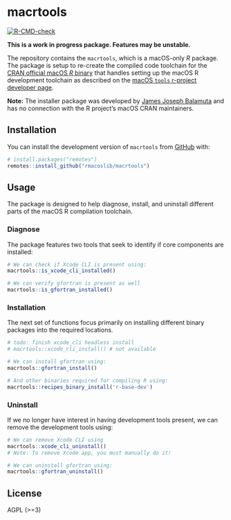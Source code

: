 
<!-- README.md is generated from README.Rmd. Please edit that file -->

# macrtools

<!-- badges: start -->

[![R-CMD-check](https://github.com/rmacoslib/macrtools/actions/workflows/R-CMD-check.yaml/badge.svg)](https://github.com/rmacoslib/macrtools/actions/workflows/R-CMD-check.yaml)
<!-- badges: end -->

**This is a work in progress package. Features may be unstable.**

The repository contains the `macrtools`, which is a macOS-only *R*
package. The package is setup to re-create the compiled code toolchain
for the [CRAN official macOS *R*
binary](https://cran.r-project.org/bin/macosx/) that handles setting up
the macOS R development toolchain as described on the [macOS `tools`
r-project developer page](https://mac.r-project.org/tools/).

**Note:** The installer package was developed by [James Joseph
Balamuta](https://thecoatlessprofessor.com/) and has no connection with
the R project’s macOS CRAN maintainers.

## Installation

You can install the development version of `macrtools` from
[GitHub](https://github.com/) with:

``` r
# install.packages("remotes")
remotes::install_github("rmacoslib/macrtools")
```

## Usage

The package is designed to help diagnose, install, and uninstall
different parts of the macOS R compilation toolchain.

### Diagnose

The package features two tools that seek to identify if core components
are installed:

``` r
# We can check if Xcode CLI is present using:
macrtools::is_xcode_cli_installed()

# We can verify gfortran is present as well
macrtools::is_gfortran_installed()
```

### Installation

The next set of functions focus primarily on installing different binary
packages into the required locations.

``` r
# todo: finish xcode_cli headless install
# macrtools::xcode_cli_install() # not available

# We can install gfortran using:
macrtools::gfortran_install()

# And other binaries required for compiling R using:
macrtools::recipes_binary_install('r-base-dev')
```

### Uninstall

If we no longer have interest in having development tools present, we
can remove the development tools using:

``` r
# We can remove Xcode CLI using
macrtools::xcode_cli_uninstall()
# Note: To remove Xcode app, you must manually do it! 

# We can uninstall gfortran using:
macrtools::gfortran_uninstall()
```

## License

AGPL (\>=3)
